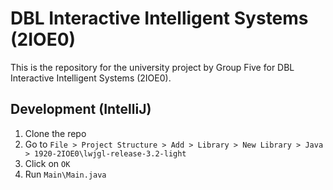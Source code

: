 # DBL Interactive Intelligent Systems (2IOE0)

This is the repository for the university project by Group Five for DBL Interactive Intelligent Systems (2IOE0).

## Development (IntelliJ)

1. Clone the repo
2. Go to ```File > Project Structure > Add > Library > New Library > Java > 1920-2IOE0\lwjgl-release-3.2-light```
3. Click on ```OK```
4. Run ```Main\Main.java```
